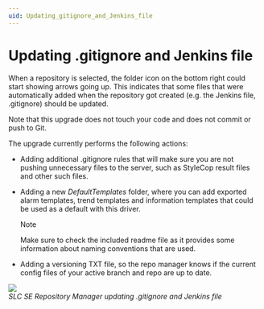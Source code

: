 ```yaml
---
uid: Updating_gitignore_and_Jenkins_file
---
```


# Updating .gitignore and Jenkins file

When a repository is selected, the folder icon on the bottom right could start showing arrows going up. This indicates that some files that were automatically added when the repository got created (e.g. the Jenkins file, .gitignore) should be updated.

Note that this upgrade does not touch your code and does not commit or push to Git.

The upgrade currently performs the following actions:

- Adding additional .gitignore rules that will make sure you are not pushing unnecessary files to the server, such as StyleCop result files and other such files.

- Adding a new *DefaultTemplates* folder, where you can add exported alarm templates, trend templates and information templates that could be used as a default with this driver.

  > [!NOTE]
  > Make sure to check the included readme file as it provides some information about naming conventions that are used.

- Adding a versioning TXT file, so the repo manager knows if the current config files of your active branch and repo are up to date.

![](~/develop/images/SLC_SE_Repo_Manager_updating.png)<br>
*SLC SE Repository Manager updating .gitignore and Jenkins file*
